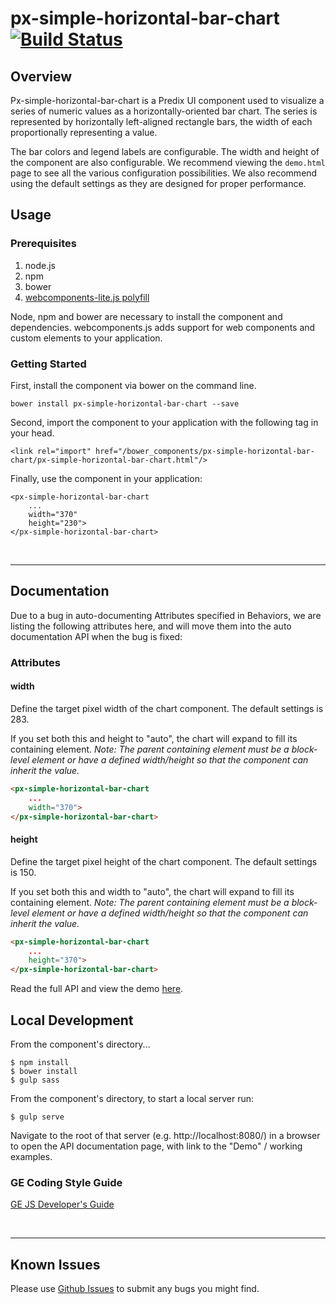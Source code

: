 # px-simple-horizontal-bar-chart [![Build Status](https://travis-ci.org/PredixDev/px-simple-horizontal-bar-chart.svg?branch=master)](https://travis-ci.org/PredixDev/px-simple-horizontal-bar-chart)


## Overview

Px-simple-horizontal-bar-chart is a Predix UI component used to visualize a series of numeric values as a horizontally-oriented bar chart. The series is represented by horizontally left-aligned rectangle bars, the width of each proportionally representing a value.

The bar colors and legend labels are configurable. The width and height of the component are also configurable. We recommend viewing the `demo.html` page to see all the various configuration possibilities. We also recommend using the default settings as they are designed for proper performance.

## Usage

### Prerequisites
1. node.js
2. npm
3. bower
4. [webcomponents-lite.js polyfill](https://github.com/webcomponents/webcomponentsjs)

Node, npm and bower are necessary to install the component and dependencies. webcomponents.js adds support for web components and custom elements to your application.

### Getting Started

First, install the component via bower on the command line.

```
bower install px-simple-horizontal-bar-chart --save
```

Second, import the component to your application with the following tag in your head.

```
<link rel="import" href="/bower_components/px-simple-horizontal-bar-chart/px-simple-horizontal-bar-chart.html"/>
```

Finally, use the component in your application:

```
<px-simple-horizontal-bar-chart
    ...
    width="370"
    height="230">
</px-simple-horizontal-bar-chart>
```

<br />
<hr />

## Documentation

Due to a bug in auto-documenting Attributes specified in Behaviors, we are listing the following attributes here, and will move them into the auto documentation API when the bug is fixed:

### Attributes

#### width

Define the target pixel width of the chart component. The default settings is 283.

If you set both this and height to "auto", the chart will expand to fill its containing element. *Note: The parent containing element must be a block-level element or have a defined width/height so that the component can inherit the value.*

```html
<px-simple-horizontal-bar-chart
    ...
    width="370">
</px-simple-horizontal-bar-chart>
```
#### height

Define the target pixel height of the chart component. The default settings is 150.

If you set both this and width to "auto", the chart will expand to fill its containing element. *Note: The parent containing element must be a block-level element or have a defined width/height so that the component can inherit the value.*

```html
<px-simple-horizontal-bar-chart
    ...
    height="370">
</px-simple-horizontal-bar-chart>
```

Read the full API and view the demo [here](https://predixdev.github.io/px-simple-horizontal-bar-chart/).

## Local Development

From the component's directory...

```
$ npm install
$ bower install
$ gulp sass
```

From the component's directory, to start a local server run:

```
$ gulp serve
```

Navigate to the root of that server (e.g. http://localhost:8080/) in a browser to open the API documentation page, with link to the "Demo" / working examples.



### GE Coding Style Guide
[GE JS Developer's Guide](https://github.com/GeneralElectric/javascript)

<br />
<hr />

## Known Issues

Please use [Github Issues](https://github.com/PredixDev/px-simple-horizontal-bar-chart/issues) to submit any bugs you might find.
